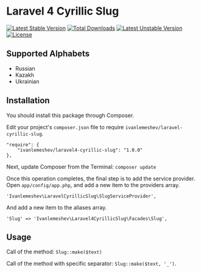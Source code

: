 # Laravel 4 Cyrillic Slug

[![Latest Stable Version](https://poser.pugx.org/ivanlemeshev/laravel4-cyrillic-slug/v/stable.svg)](https://packagist.org/packages/ivanlemeshev/laravel4-cyrillic-slug) [![Total Downloads](https://poser.pugx.org/ivanlemeshev/laravel4-cyrillic-slug/downloads.svg)](https://packagist.org/packages/ivanlemeshev/laravel4-cyrillic-slug) [![Latest Unstable Version](https://poser.pugx.org/ivanlemeshev/laravel4-cyrillic-slug/v/unstable.svg)](https://packagist.org/packages/ivanlemeshev/laravel4-cyrillic-slug) [![License](https://poser.pugx.org/ivanlemeshev/laravel4-cyrillic-slug/license.svg)](https://packagist.org/packages/ivanlemeshev/laravel4-cyrillic-slug)

## Supported Alphabets

* Russian
* Kazakh
* Ukrainian

## Installation

You should install this package through Composer.

Edit your project's `composer.json` file to require `ivanlemeshev/laravel-cyrillic-slug`.

    "require": {
        "ivanlemeshev/laravel4-cyrillic-slug": "1.0.0"
    },

Next, update Composer from the Terminal:
    `composer update`

Once this operation completes, the final step is to add the service provider.
Open `app/config/app.php`, and add a new item to the providers array.

  `'Ivanlemeshev\LaravelCyrillicSlug\SlugServiceProvider',`

And add a new item to the aliases array.

  `'Slug' => 'Ivanlemeshev\Laravel4CyrillicSlug\Facades\Slug',`

## Usage

Call of the method: `Slug::make($text)`

Call of the method with specific separator: `Slug::make($text, '_')`.
